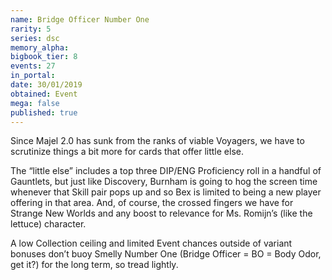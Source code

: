 ```yaml
---
name: Bridge Officer Number One
rarity: 5
series: dsc
memory_alpha:
bigbook_tier: 8
events: 27
in_portal:
date: 30/01/2019
obtained: Event
mega: false
published: true
---
```


Since Majel 2.0 has sunk from the ranks of viable Voyagers, we have to scrutinize things a bit more for cards that offer little else.

The “little else” includes a top three DIP/ENG Proficiency roll in a handful of Gauntlets, but just like Discovery, Burnham is going to hog the screen time whenever that Skill pair pops up and so Bex is limited to being a new player offering in that area. And, of course, the crossed fingers we have for Strange New Worlds and any boost to relevance for Ms. Romijn’s (like the lettuce) character.

A low Collection ceiling and limited Event chances outside of variant bonuses don’t buoy Smelly Number One (Bridge Officer = BO = Body Odor, get it?) for the long term, so tread lightly.
